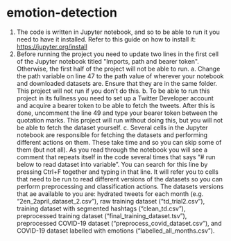 # emotion-detection

1.	The code is written in Jupyter notebook, and so to be able to run it you need to have it installed. Refer to this guide on how to install it: https://jupyter.org/install
2.	Before running the project you need to update two lines in the first cell of the Jupyter notebook titled "Imports, path and bearer token". Otherwise, the first half of the project will not be able to run.
a.	Change the path variable on line 47 to the path value of wherever your notebook and downloaded datasets are. Ensure that they are in the same folder. This project will not run if you don’t do this.
b.	To be able to run this project in its fullness you need to set up a Twitter Developer account and acquire a bearer token to be able to fetch the tweets. After this is done, uncomment the line 49 and type your bearer token between the quotation marks. This project will run without doing this, but you will not be able to fetch the dataset yourself.
c.	Several cells in the Jupyter notebook are responsible for fetching the datasets and performing different actions on them. These take time and so you can skip some of them (but not all). As you read through the notebook you will see a comment that repeats itself in the code several times that says “# run below to read dataset into variable”. You can search for this line by pressing Ctrl+F together and typing in that line. It will refer you to cells that need to be run to read different versions of the datasets so you can perform preprocessing and classification actions. The datasets versions that ae available to you are: hydrated tweets for each month (e.g. “2en_2april_dataset_2.csv”), raw training dataset (“td_trial2.csv”), training dataset with segmented hashtags (“clean_td.csv”), preprocessed training dataset (“final_training_dataset.tsv”), preprocessed COVID-19 dataset (“preprocess_covid_dataset.csv”), and COVID-19 dataset labelled with emotions (“labelled_all_months.csv”).
